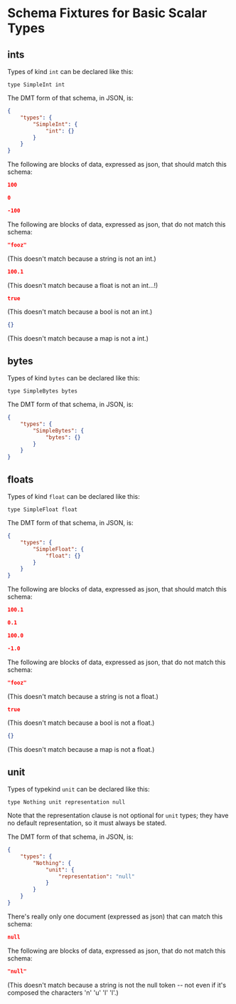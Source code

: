 Schema Fixtures for Basic Scalar Types
======================================

ints
----

Types of kind `int` can be declared like this:

[testmark]:# (basic-int/schema.ipldsch)
```ipldsch
type SimpleInt int
```

The DMT form of that schema, in JSON, is:

[testmark]:# (basic-int/schema.dmt.json)
```json
{
	"types": {
		"SimpleInt": {
			"int": {}
		}
	}
}
```

The following are blocks of data, expressed as json, that should match this schema:

[testmark]:# (basic-int/match/1)
```json
100
```

[testmark]:# (basic-int/match/2)
```json
0
```

[testmark]:# (basic-int/match/3)
```json
-100
```

The following are blocks of data, expressed as json, that do not match this schema:

[testmark]:# (basic-int/nomatch/string)
```json
"fooz"
```

(This doesn't match because a string is not an int.)

[testmark]:# (basic-int/nomatch/float)
```json
100.1
```

(This doesn't match because a float is not an int...!)

[testmark]:# (basic-int/nomatch/bool)
```json
true
```

(This doesn't match because a bool is not an int.)


[testmark]:# (basic-int/nomatch/map)
```json
{}
```

(This doesn't match because a map is not a int.)



bytes
-----

Types of kind `bytes` can be declared like this:

[testmark]:# (basic-bytes/schema.ipldsch)
```ipldsch
type SimpleBytes bytes
```

The DMT form of that schema, in JSON, is:

[testmark]:# (basic-bytes/schema.dmt.json)
```json
{
	"types": {
		"SimpleBytes": {
			"bytes": {}
		}
	}
}
```



floats
------

Types of kind `float` can be declared like this:

[testmark]:# (basic-float/schema.ipldsch)
```ipldsch
type SimpleFloat float
```

The DMT form of that schema, in JSON, is:

[testmark]:# (basic-float/schema.dmt.json)
```json
{
	"types": {
		"SimpleFloat": {
			"float": {}
		}
	}
}
```

The following are blocks of data, expressed as json, that should match this schema:

[testmark]:# (basic-float/match/1)
```json
100.1
```

[testmark]:# (basic-float/match/2)
```json
0.1
```

[testmark]:# (basic-float/match/3)
```json
100.0
```

[testmark]:# (basic-float/match/4)
```json
-1.0
```

The following are blocks of data, expressed as json, that do not match this schema:

[testmark]:# (basic-float/nomatch/string)
```json
"fooz"
```

(This doesn't match because a string is not a float.)

[testmark]:# (basic-float/nomatch/bool)
```json
true
```

(This doesn't match because a bool is not a float.)


[testmark]:# (basic-float/nomatch/map)
```json
{}
```

(This doesn't match because a map is not a float.)



unit
----

Types of typekind `unit` can be declared like this:

[testmark]:# (basic-unit/schema.ipldsch)
```ipldsch
type Nothing unit representation null
```

Note that the representation clause is not optional for `unit` types;
they have no default representation, so it must always be stated.

The DMT form of that schema, in JSON, is:

[testmark]:# (basic-unit/schema.dmt.json)
```json
{
	"types": {
		"Nothing": {
			"unit": {
				"representation": "null"
			}
		}
	}
}
```

There's really only one document (expressed as json) that can match this schema:

[testmark]:# (basic-unit/match/1)
```json
null
```

The following are blocks of data, expressed as json, that do not match this schema:

[testmark]:# (basic-unit/nomatch/string)
```json
"null"
```

(This doesn't match because a string is not the null token -- not even if it's composed the characters 'n' 'u' 'l' 'l'.)
